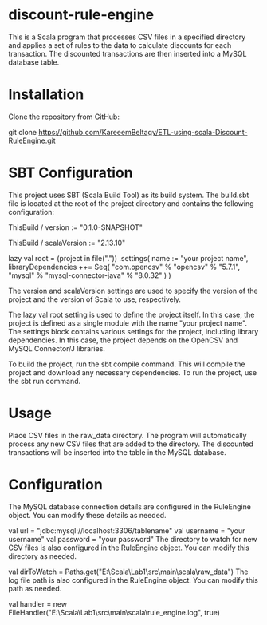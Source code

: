# discount-rule-engine
This is a Scala program that processes CSV files in a specified directory and applies a set of rules to the data to calculate discounts for each transaction. The discounted transactions are then inserted into a MySQL database table.

# Installation

Clone the repository from GitHub:

git clone https://github.com/KareeemBeltagy/ETL-using-scala-Discount-RuleEngine.git


# SBT Configuration
This project uses SBT (Scala Build Tool) as its build system. The build.sbt file is located at the root of the project directory and contains the following configuration:

ThisBuild / version := "0.1.0-SNAPSHOT"

ThisBuild / scalaVersion := "2.13.10"

lazy val root = (project in file("."))
  .settings(
    name := "your project name",
    libraryDependencies ++= Seq(
      "com.opencsv" % "opencsv" % "5.7.1",
      "mysql" % "mysql-connector-java" % "8.0.32"
    )
  )
  
  
The version and scalaVersion settings are used to specify the version of the project and the version of Scala to use, respectively.

The lazy val root setting is used to define the project itself. In this case, the project is defined as a single module with the name "your project name". The settings block contains various settings for the project, including library dependencies. In this case, the project depends on the OpenCSV and MySQL Connector/J libraries.

To build the project, run the sbt compile command. This will compile the project and download any necessary dependencies. To run the project, use the sbt run command.

# Usage

Place CSV files in the raw_data directory.
The program will automatically process any new CSV files that are added to the directory.
The discounted transactions will be inserted into the table in the MySQL database.

# Configuration

The MySQL database connection details are configured in the RuleEngine object. You can modify these details as needed.

val url = "jdbc:mysql://localhost:3306/tablename"
val username = "your username"
val password = "your password"
The directory to watch for new CSV files is also configured in the RuleEngine object. You can modify this directory as needed.

val dirToWatch = Paths.get("E:\\Scala\\Lab1\\src\\main\\scala\\raw_data")
The log file path is also configured in the RuleEngine object. You can modify this path as needed.

val handler = new FileHandler("E:\\Scala\\Lab1\\src\\main\\scala\\rule_engine.log", true)

